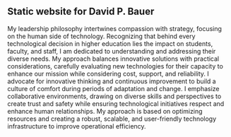## Static website for David P. Bauer

My leadership philosophy intertwines compassion with strategy, focusing on the human side of technology. Recognizing that behind every technological decision in higher education lies the impact on students, faculty, and staff, I am dedicated to understanding and addressing their diverse needs. My approach balances innovative solutions with practical considerations, carefully evaluating new technologies for their capacity to enhance our mission while considering cost, support, and reliability. I advocate for innovative thinking and continuous improvement to build a culture of comfort during periods of adaptation and change. I emphasize collaborative environments, drawing on diverse skills and perspectives to create trust and safety while ensuring technological initiatives respect and enhance human relationships. My approach is based on optimizing resources and creating a robust, scalable, and user-friendly technology infrastructure to improve operational efficiency.